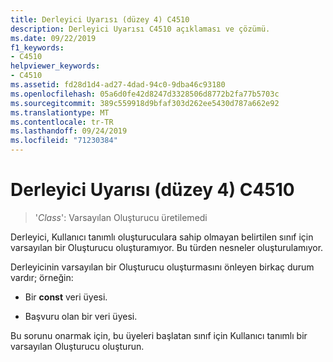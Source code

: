 ```yaml
---
title: Derleyici Uyarısı (düzey 4) C4510
description: Derleyici Uyarısı C4510 açıklaması ve çözümü.
ms.date: 09/22/2019
f1_keywords:
- C4510
helpviewer_keywords:
- C4510
ms.assetid: fd28d1d4-ad27-4dad-94c0-9dba46c93180
ms.openlocfilehash: 05a6d0fe42d8247d3328506d8772b2fa77b5703c
ms.sourcegitcommit: 389c559918d9bfaf303d262ee5430d787a662e92
ms.translationtype: MT
ms.contentlocale: tr-TR
ms.lasthandoff: 09/24/2019
ms.locfileid: "71230384"
---
```

# <a name="compiler-warning-level-4-c4510"></a>Derleyici Uyarısı (düzey 4) C4510

> '*Class*': Varsayılan Oluşturucu üretilemedi

Derleyici, Kullanıcı tanımlı oluşturuculara sahip olmayan belirtilen sınıf için varsayılan bir Oluşturucu oluşturamıyor. Bu türden nesneler oluşturulamıyor.

Derleyicinin varsayılan bir Oluşturucu oluşturmasını önleyen birkaç durum vardır; örneğin:

- Bir **const** veri üyesi.

- Başvuru olan bir veri üyesi.

Bu sorunu onarmak için, bu üyeleri başlatan sınıf için Kullanıcı tanımlı bir varsayılan Oluşturucu oluşturun.
